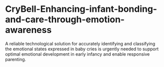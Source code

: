 # CryBell-Enhancing-infant-bonding-and-care-through-emotion-awareness
A reliable technological solution for accurately identifying and classifying the  emotional states expressed in baby cries is urgently needed to support optimal emotional  development in early infancy and enable responsive parenting.
